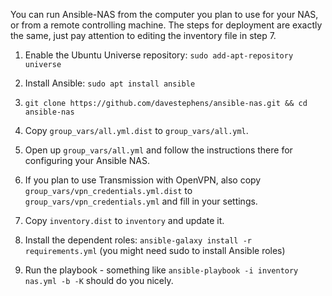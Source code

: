 You can run Ansible-NAS from the computer you plan to use for your NAS, or from a remote controlling machine. The steps for deployment are exactly the same, just pay attention to editing the inventory file in step 7.

1. Enable the Ubuntu Universe repository: `sudo add-apt-repository universe`

2. Install Ansible: `sudo apt install ansible`

3. `git clone https://github.com/davestephens/ansible-nas.git && cd ansible-nas`

4. Copy `group_vars/all.yml.dist` to  `group_vars/all.yml`.

5. Open up `group_vars/all.yml` and follow the instructions there for configuring your Ansible NAS.

6. If you plan to use Transmission with OpenVPN, also copy `group_vars/vpn_credentials.yml.dist` to
`group_vars/vpn_credentials.yml` and fill in your settings.

7. Copy `inventory.dist` to `inventory` and update it.

8. Install the dependent roles: `ansible-galaxy install -r requirements.yml` (you might need sudo to install Ansible roles)

9. Run the playbook - something like `ansible-playbook -i inventory nas.yml -b -K` should do you nicely.